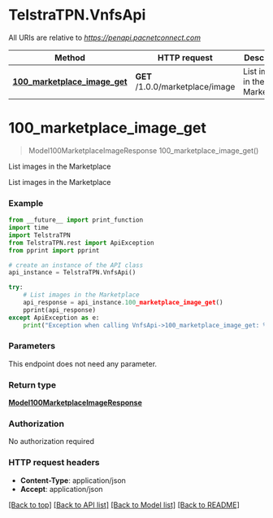# TelstraTPN.VnfsApi

All URIs are relative to *https://penapi.pacnetconnect.com*

Method | HTTP request | Description
------------- | ------------- | -------------
[**100_marketplace_image_get**](VnfsApi.md#100_marketplace_image_get) | **GET** /1.0.0/marketplace/image | List images in the Marketplace


# **100_marketplace_image_get**
> Model100MarketplaceImageResponse 100_marketplace_image_get()

List images in the Marketplace

List images in the Marketplace

### Example 
```python
from __future__ import print_function
import time
import TelstraTPN
from TelstraTPN.rest import ApiException
from pprint import pprint

# create an instance of the API class
api_instance = TelstraTPN.VnfsApi()

try: 
    # List images in the Marketplace
    api_response = api_instance.100_marketplace_image_get()
    pprint(api_response)
except ApiException as e:
    print("Exception when calling VnfsApi->100_marketplace_image_get: %s\n" % e)
```

### Parameters
This endpoint does not need any parameter.

### Return type

[**Model100MarketplaceImageResponse**](Model100MarketplaceImageResponse.md)

### Authorization

No authorization required

### HTTP request headers

 - **Content-Type**: application/json
 - **Accept**: application/json

[[Back to top]](#) [[Back to API list]](../README.md#documentation-for-api-endpoints) [[Back to Model list]](../README.md#documentation-for-models) [[Back to README]](../README.md)

